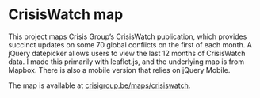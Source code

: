 CrisisWatch map
===============
This project maps Crisis Group’s CrisisWatch publication, which provides succinct updates on some 70 global conflicts on the first of each month. A jQuery datepicker allows users to view the last 12 months of CrisisWatch data. I made this primarily with leaflet.js, and the underlying map is from Mapbox. There is also a mobile version that relies on jQuery Mobile.

The map is available at <a href="http://crisisgroup.be/maps/crisiswatch/index.html">crisigroup.be/maps/crisiswatch</a>.